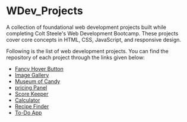 # WDev_Projects
A collection of foundational web development projects built while completing Colt Steele's Web Development Bootcamp. These projects cover core concepts in HTML, CSS, JavaScript, and responsive design.

Following is the list of  web development projects. You can find the repository of each project through the links given below:

- [Fancy Hover Button](https://adeeba653.github.io/Hover-Button/)
- [Image Gallery](https://adeeba653.github.io/Image-Gallery/)
- [Museum of Candy](https://github.com/adeeba653/Museum-of-Candy)
- [pricing Panel](https://adeeba653.github.io/Pricing-Panel/)
- [Score Keeper](https://github.com/adeeba653/Score_Keeper)
- [Calculator](https://github.com/adeeba653.github.io/Calculator/)
- [Recipe Finder](https://adeeba653.github.io/Recipe-Finder/)
- [To-Do App](https://adeeba653.github.io/To-Do-App/)
   
